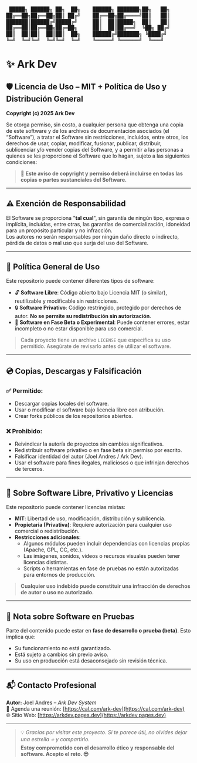 <pre style="font-family: monospace; font-size: 14px; line-height: 1.2; white-space: pre-wrap;">
 █████╗ ██████╗ ██╗  ██╗    ██████╗ ███████╗██╗   ██╗
██╔══██╗██╔══██╗██║ ██╔╝    ██╔══██╗██╔════╝██║   ██║
███████║██████╔╝█████╔╝     ██║  ██║█████╗  ██║   ██║
██╔══██║██╔══██╗██╔═██╗     ██║  ██║██╔══╝  ╚██╗ ██╔╝
██║  ██║██║  ██║██║  ██╗    ██████╔╝███████╗ ╚████╔╝ 
╚═╝  ╚═╝╚═╝  ╚═╝╚═╝  ╚═╝    ╚═════╝ ╚══════╝  ╚═══╝  
</pre>

# ✨ Ark Dev

## 🛡️ Licencia de Uso – MIT + Política de Uso y Distribución General

**Copyright (c) 2025 Ark Dev**

Se otorga permiso, sin costo, a cualquier persona que obtenga una copia de este software y de los archivos de documentación asociados (el “Software”), a tratar el Software sin restricciones, incluidos, entre otros, los derechos de usar, copiar, modificar, fusionar, publicar, distribuir, sublicenciar y/o vender copias del Software, y a permitir a las personas a quienes se les proporcione el Software que lo hagan, sujeto a las siguientes condiciones:

> 📝 **Este aviso de copyright y permiso deberá incluirse en todas las copias o partes sustanciales del Software.**

---

## ⚠️ Exención de Responsabilidad

El Software se proporciona "**tal cual**", sin garantía de ningún tipo, expresa o implícita, incluidas, entre otras, las garantías de comercialización, idoneidad para un propósito particular y no infracción.  
Los autores no serán responsables por ningún daño directo o indirecto, pérdida de datos o mal uso que surja del uso del Software.

---

## 📄 Política General de Uso

Este repositorio puede contener diferentes tipos de software:

- 🔓 **Software Libre**: Código abierto bajo Licencia MIT (o similar), reutilizable y modificable sin restricciones.
- 🔒 **Software Privativo**: Código restringido, protegido por derechos de autor. **No se permite su redistribución sin autorización**.
- 🧪 **Software en Fase Beta o Experimental**: Puede contener errores, estar incompleto o no estar disponible para uso comercial.

> Cada proyecto tiene un archivo `LICENSE` que especifica su uso permitido. Asegúrate de revisarlo antes de utilizar el software.

---

## 💿 Copias, Descargas y Falsificación

### ✅ Permitido:
- Descargar copias locales del software.
- Usar o modificar el software bajo licencia libre con atribución.
- Crear forks públicos de los repositorios abiertos.

### ❌ Prohibido:
- Reivindicar la autoría de proyectos sin cambios significativos.
- Redistribuir software privativo o en fase beta sin permiso por escrito.
- Falsificar identidad del autor (Joel Andres / Ark Dev).
- Usar el software para fines ilegales, maliciosos o que infrinjan derechos de terceros.

---

## 🔐 Sobre Software Libre, Privativo y Licencias

Este repositorio puede contener licencias mixtas:

- **MIT**: Libertad de uso, modificación, distribución y sublicencia.
- **Propietaria (Privativa)**: Requiere autorización para cualquier uso comercial o redistribución.
- **Restricciones adicionales**:
  - Algunos módulos pueden incluir dependencias con licencias propias (Apache, GPL, CC, etc.).
  - Las imágenes, sonidos, vídeos o recursos visuales pueden tener licencias distintas.
  - Scripts o herramientas en fase de pruebas no están autorizadas para entornos de producción.

> **Cualquier uso indebido puede constituir una infracción de derechos de autor o uso no autorizado.**

---

## 📢 Nota sobre Software en Pruebas

Parte del contenido puede estar en **fase de desarrollo o prueba (beta)**. Esto implica que:

- Su funcionamiento no está garantizado.
- Está sujeto a cambios sin previo aviso.
- Su uso en producción está desaconsejado sin revisión técnica.

---

## 📬 Contacto Profesional

**Autor:** Joel Andres – *Ark Dev System*  
📅 Agenda una reunión: [https://cal.com/ark-dev](https://cal.com/ark-dev)  
🌐 Sitio Web: [https://arkdev.pages.dev](https://arkdev.pages.dev)  

---

> 💡 *Gracias por visitar este proyecto. Si te parece útil, no olvides dejar una estrella ⭐ y compartirlo.*  
> **Estoy comprometido con el desarrollo ético y responsable del software. Acepto el reto. 😎**
